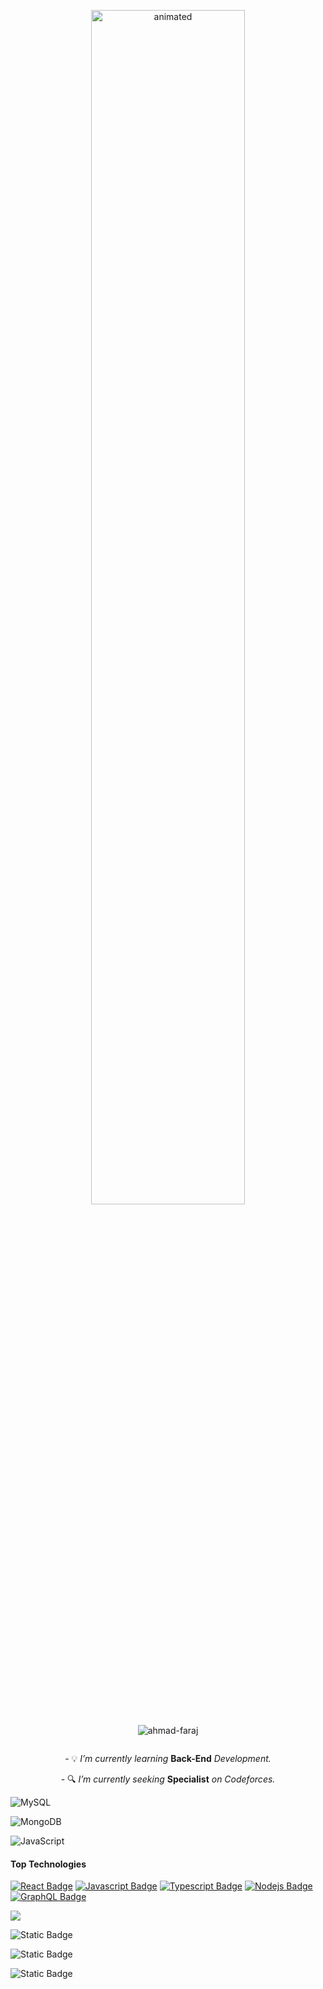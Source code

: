 <p align="center">
  <img src="https://github.com/Ahmad-Faraj/Ahmad-Faraj/assets/148560615/4c71522d-263c-4a72-a5fb-30154136986a" alt="animated" width="70%"/>
</p>

<p align="center"> <img src="https://komarev.com/ghpvc/?username=ahmad-faraj&label=Profile%20views&color=1a1a1a&style=for-the-badge" alt="ahmad-faraj" /> </p>

<p align="center"> <a href="https://twitter.com/" target="blank"><img src="https://img.shields.io/twitter/follow/?logo=twitter&style=for-the-badge" alt="" /></a> </p>
<p align="center">- 💡 <i>I’m currently learning </i><b>Back-End</b><i> Development.</i></p>
<p align="center">- 🔍 <i>I’m currently seeking </i><b>Specialist</b><i> on Codeforces.</i></p>

![MySQL](https://img.shields.io/badge/mysql-4479A1.svg?style=for-the-badge&logo=mysql&logoColor=white)

![MongoDB](https://img.shields.io/badge/MongoDB-%234ea94b.svg?style=for-the-badge&logo=mongodb&logoColor=white)

![JavaScript](https://img.shields.io/badge/javascript-%23323330.svg?style=for-the-badge&logo=javascript&logoColor=%23F7DF1E)

#### Top Technologies

[![React Badge](https://img.shields.io/badge/-React-61DBFB?style=for-the-badge&labelColor=black&logo=react&logoColor=61DBFB)](#) [![Javascript Badge](https://img.shields.io/badge/-Javascript-F0DB4F?style=for-the-badge&labelColor=black&logo=javascript&logoColor=F0DB4F)](#) [![Typescript Badge](https://img.shields.io/badge/-Typescript-007acc?style=for-the-badge&labelColor=black&logo=typescript&logoColor=007acc)](#) [![Nodejs Badge](https://img.shields.io/badge/-Nodejs-3C873A?style=for-the-badge&labelColor=black&logo=node.js&logoColor=3C873A)](#) [![GraphQL Badge](https://img.shields.io/badge/-GraphQl-e535ab?style=for-the-badge&labelColor=black&logo=node.js&logoColor=e535ab)](#)

 <img src="https://img.shields.io/badge/next.js-%23000000?style=for-the-badge&logo=next.js&logoColor=%23fff&logoSize=%23000000&labelColor=%23000
" /> 

![Static Badge](https://img.shields.io/badge/next.js-%23000000?style=for-the-badge&logo=next.js&logoColor=%23000000&logoSize=%23000000&labelColor=%2300000&color=%23ffffff)


![Static Badge](https://img.shields.io/badge/C%2B%2B-%2300599C?style=for-the-badge&logo=c%2B%2B&logoColor=%2300599C&labelColor=%23000000)

![Static Badge](https://img.shields.io/badge/next.js-%23000000?style=for-the-badge&logo=next.js&logoColor=%23fff&logoSize=%23000000&labelColor=%23000)




